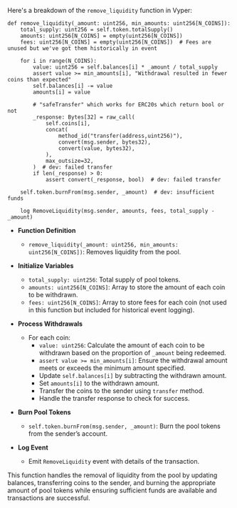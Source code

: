Here's a breakdown of the `remove_liquidity` function in Vyper:

```solidity
def remove_liquidity(_amount: uint256, min_amounts: uint256[N_COINS]):
    total_supply: uint256 = self.token.totalSupply()
    amounts: uint256[N_COINS] = empty(uint256[N_COINS])
    fees: uint256[N_COINS] = empty(uint256[N_COINS])  # Fees are unused but we've got them historically in event

    for i in range(N_COINS):
        value: uint256 = self.balances[i] * _amount / total_supply
        assert value >= min_amounts[i], "Withdrawal resulted in fewer coins than expected"
        self.balances[i] -= value
        amounts[i] = value

        # "safeTransfer" which works for ERC20s which return bool or not
        _response: Bytes[32] = raw_call(
            self.coins[i],
            concat(
                method_id("transfer(address,uint256)"),
                convert(msg.sender, bytes32),
                convert(value, bytes32),
            ),
            max_outsize=32,
        )  # dev: failed transfer
        if len(_response) > 0:
            assert convert(_response, bool)  # dev: failed transfer

    self.token.burnFrom(msg.sender, _amount)  # dev: insufficient funds

    log RemoveLiquidity(msg.sender, amounts, fees, total_supply - _amount)
```

- **Function Definition**
  - `remove_liquidity(_amount: uint256, min_amounts: uint256[N_COINS])`: Removes liquidity from the pool.

- **Initialize Variables**
  - `total_supply: uint256`: Total supply of pool tokens.
  - `amounts: uint256[N_COINS]`: Array to store the amount of each coin to be withdrawn.
  - `fees: uint256[N_COINS]`: Array to store fees for each coin (not used in this function but included for historical event logging).

- **Process Withdrawals**
  - For each coin:
    - `value: uint256`: Calculate the amount of each coin to be withdrawn based on the proportion of `_amount` being redeemed.
    - `assert value >= min_amounts[i]`: Ensure the withdrawal amount meets or exceeds the minimum amount specified.
    - Update `self.balances[i]` by subtracting the withdrawn amount.
    - Set `amounts[i]` to the withdrawn amount.
    - Transfer the coins to the sender using `transfer` method.
    - Handle the transfer response to check for success.

- **Burn Pool Tokens**
  - `self.token.burnFrom(msg.sender, _amount)`: Burn the pool tokens from the sender’s account.

- **Log Event**
  - Emit `RemoveLiquidity` event with details of the transaction.

This function handles the removal of liquidity from the pool by updating balances, transferring coins to the sender, and burning the appropriate amount of pool tokens while ensuring sufficient funds are available and transactions are successful.

